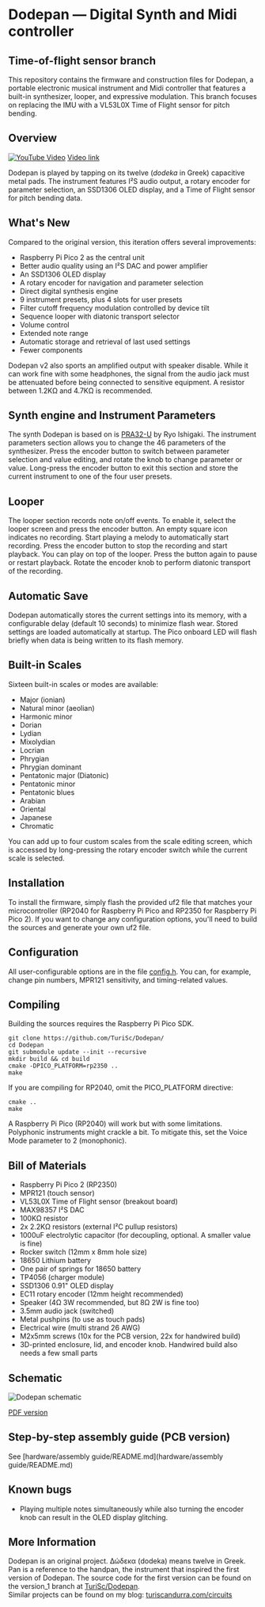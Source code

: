 # Dodepan ­— Digital Synth and Midi controller
## Time-of-flight sensor branch

This repository contains the firmware and construction files for Dodepan, a portable electronic musical instrument and Midi controller that features a built-in synthesizer, looper, and expressive modulation.
This branch focuses on replacing the IMU with a VL53L0X Time of Flight sensor for pitch bending.

## Overview

[![YouTube Video](dodepan.jpg)](https://youtu.be/9P0qgh-Bno8 "Dodepan")
[Video link](https://youtu.be/9P0qgh-Bno8)

Dodepan is played by tapping on its twelve (_dodeka_ in Greek) capacitive metal pads. The instrument features I²S audio output, a rotary encoder for parameter selection, an SSD1306 OLED display, and a Time of Flight sensor for pitch bending data.

## What's New

Compared to the original version, this iteration offers several improvements:

* Raspberry Pi Pico 2 as the central unit
* Better audio quality using an I²S DAC and power amplifier
* An SSD1306 OLED display
* A rotary encoder for navigation and parameter selection
* Direct digital synthesis engine
* 9 instrument presets, plus 4 slots for user presets
* Filter cutoff frequency modulation controlled by device tilt
* Sequence looper with diatonic transport selector
* Volume control
* Extended note range
* Automatic storage and retrieval of last used settings
* Fewer components

Dodepan v2 also sports an amplified output with speaker disable. While it can work fine with some headphones, the signal from the audio jack must be attenuated before being connected to sensitive equipment. A resistor between 1.2KΩ and 4.7KΩ is recommended.

## Synth engine and Instrument Parameters

The synth Dodepan is based on is [PRA32-U](https://github.com/risgk/digital-synth-pra32-u) by Ryo Ishigaki.
The instrument parameters section allows you to change the 46 parameters of the synthesizer. Press the encoder button to switch between parameter selection and value editing, and rotate the knob to change parameter or value. Long-press the encoder button to exit this section and store the current instrument to one of the four user presets.

## Looper

The looper section records note on/off events. To enable it, select the looper screen and press the encoder button. An empty square icon indicates no recording. Start playing a melody to automatically start recording. Press the encoder button to stop the recording and start playback. You can play on top of the looper. Press the button again to pause or restart playback. Rotate the encoder knob to perform diatonic transport of the recording.

## Automatic Save

Dodepan automatically stores the current settings into its memory, with a configurable delay (default 10 seconds) to minimize flash wear. Stored settings are loaded automatically at startup.
The Pico onboard LED will flash briefly when data is being written to its flash memory.

## Built-in Scales

Sixteen built-in scales or modes are available:

* Major (ionian)
* Natural minor (aeolian)
* Harmonic minor
* Dorian
* Lydian
* Mixolydian
* Locrian
* Phrygian
* Phrygian dominant
* Pentatonic major (Diatonic)
* Pentatonic minor
* Pentatonic blues
* Arabian
* Oriental
* Japanese
* Chromatic

You can add up to four custom scales from the scale editing screen, which is accessed by long-pressing the rotary encoder switch while the current scale is selected.

## Installation

To install the firmware, simply flash the provided uf2 file that matches your microcontroller (RP2040 for Raspberry Pi Pico and RP2350 for Raspberry Pi Pico 2). If you want to change any configuration options, you'll need to build the sources and generate your own uf2 file.

## Configuration

All user-configurable options are in the file [config.h](config.h). You can, for example, change pin numbers, MPR121 sensitivity, and timing-related values.

## Compiling

Building the sources requires the Raspberry Pi Pico SDK.

```
git clone https://github.com/TuriSc/Dodepan/
cd Dodepan
git submodule update --init --recursive
mkdir build && cd build
cmake -DPICO_PLATFORM=rp2350 ..
make
```

If you are compiling for RP2040, omit the PICO_PLATFORM directive:
```
cmake ..
make
```
A Raspberry Pi Pico (RP2040) will work but with some limitations. Polyphonic instruments might crackle a bit. To mitigate this, set the Voice Mode parameter to 2 (monophonic).

## Bill of Materials

* Raspberry Pi Pico 2 (RP2350)
* MPR121 (touch sensor)
* VL53L0X Time of Flight sensor (breakout board)
* MAX98357 I²S DAC
* 100KΩ resistor
* 2x 2.2KΩ resistors (external I²C pullup resistors)
* 1000uF electrolytic capacitor (for decoupling, optional. A smaller value is fine)
* Rocker switch (12mm x 8mm hole size)
* 18650 Lithium battery
* One pair of springs for 18650 battery
* TP4056 (charger module)
* SSD1306 0.91" OLED display
* EC11 rotary encoder (12mm height recommended)
* Speaker (4Ω 3W recommended, but 8Ω 2W is fine too)
* 3.5mm audio jack (switched)
* Metal pushpins (to use as touch pads)
* Electrical wire (multi strand 26 AWG)
* M2x5mm screws (10x for the PCB version, 22x for handwired build)
* 3D-printed enclosure, lid, and encoder knob. Handwired build also needs a few small parts

## Schematic

![Dodepan schematic](hardware/Dodepan-schematic.png)

[PDF version](hardware/Dodepan-schematic.pdf)

## Step-by-step assembly guide (PCB version)

See [hardware/assembly guide/README.md](hardware/assembly guide/README.md)

## Known bugs

- Playing multiple notes simultaneously while also turning the encoder knob can result in the OLED display glitching.


## More Information

Dodepan is an original project.
Δώδεκα (dodeka) means twelve in Greek. Pan is a reference to the handpan, the instrument that inspired the first version of Dodepan.
The source code for the first version can be found on the version_1 branch at [TuriSc/Dodepan](https://github.com/TuriSc/Dodepan/tree/version_1).  
Similar projects can be found on my blog: [turiscandurra.com/circuits](https://turiscandurra.com/circuits/)
